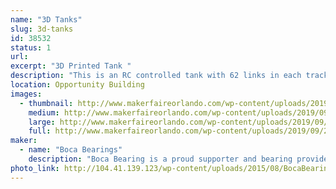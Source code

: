 ```yaml
---
name: "3D Tanks"
slug: 3d-tanks
id: 38532
status: 1
url: 
excerpt: "3D Printed Tank "
description: "This is an RC controlled tank with 62 links in each track.  Each side has 3 very complex suspension assemblies. Weighting at 12 lbs this is one of the largest 3-D printed projects printed at Boca Bearings."
location: Opportunity Building
images:
  - thumbnail: http://www.makerfaireorlando.com/wp-content/uploads/2019/09/20190425_170509.jpg
    medium: http://www.makerfaireorlando.com/wp-content/uploads/2019/09/20190425_170509.jpg
    large: http://www.makerfaireorlando.com/wp-content/uploads/2019/09/20190425_170509.jpg
    full: http://www.makerfaireorlando.com/wp-content/uploads/2019/09/20190425_170509.jpg
maker:
  - name: "Boca Bearings"
    description: "Boca Bearing is a proud supporter and bearing provider for makers all over the world. Based in South Florida, Boca Bearings provides all types of bearings for robotics, remote-controlled aircraft, 3D printers, industrial equipment- you name it! If it rotates, it probably has our bearing inside of it! "
photo_link: http://104.41.139.123/wp-content/uploads/2015/08/BocaBearings-Logo-Tagline-1024x427.jpg
---
```

